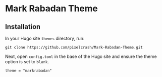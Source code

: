 # Mark Rabadan Theme

## Installation

In your Hugo site `themes` directory, run:

```
git clone https://github.com/pixelcrash/Mark-Rabadan-Theme.git
```

Next, open `config.toml` in the base of the Hugo site and ensure the theme option is set to `blank`.

```
theme = "markrabadan"
```
